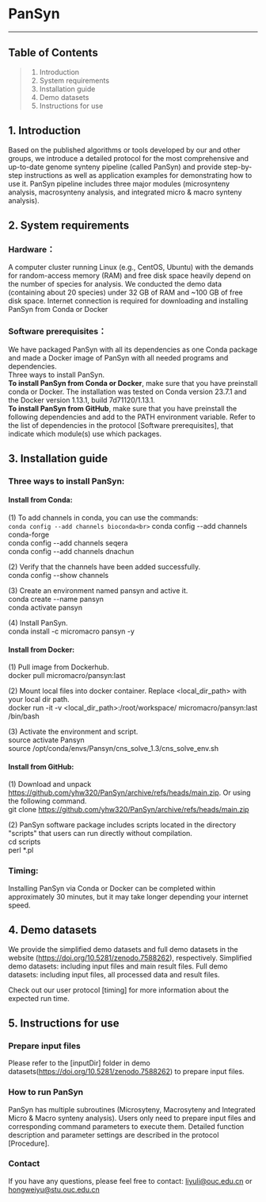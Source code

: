 # PanSyn

--------------------------
Table of Contents
--------------------------
> 1. Introduction
> 2. System requirements
> 3. Installation guide
> 4. Demo datasets
> 5. Instructions for use


## 1. Introduction
Based on the published algorithms or tools developed by our and other groups, we introduce a detailed protocol for the most comprehensive and up-to-date genome synteny pipeline (called PanSyn) and provide step-by-step instructions as well as application examples for demonstrating how to use it. PanSyn pipeline includes three major modules (microsynteny analysis, macrosynteny analysis, and integrated micro & macro synteny analysis). 


## 2. System requirements
### Hardware：
A computer cluster running Linux (e.g., CentOS, Ubuntu) with the demands for random-access memory (RAM) and free disk space heavily depend on the number of species for analysis. We conducted the demo data (containing about 20 species) under 32 GB of RAM and ~100 GB of free disk space. Internet connection is required for downloading and installing PanSyn from Conda or Docker

### Software prerequisites：
We have packaged PanSyn with all its dependencies as one Conda package and made a Docker image of PanSyn with all needed programs and dependencies.<br>Three ways to install PanSyn.<br>**To install PanSyn from Conda or Docker**, make sure that you have preinstall conda or Docker. The installation was tested on Conda version 23.7.1 and the Docker version 1.13.1, build 7d71120/1.13.1.<br>**To install PanSyn from GitHub**, make sure that you have preinstall the following dependencies and add to the PATH environment variable. Refer to the list of dependencies in the protocol [Software prerequisites], that indicate which module(s) use which packages.


## 3. Installation guide
### Three ways to install PanSyn:
#### Install from Conda:
(1) To add channels in conda, you can use the commands:<br>
    	```
conda config --add channels bioconda<br>
	```
 conda config --add channels conda-forge<br>
	conda config --add channels seqera<br>
	conda config --add channels dnachun<br>
 
(2) Verify that the channels have been added successfully.<br>
	conda config --show channels<br>
 
(3) Create an environment named pansyn and active it.<br>
	conda create --name pansyn<br>
	conda activate pansyn<br>
 
(4) Install PanSyn.<br>
	conda install -c micromacro pansyn -y<br>

#### Install from Docker:
(1) Pull image from Dockerhub.<br>
docker pull micromacro/pansyn:last<br>

(2) Mount local files into docker container. Replace <local_dir_path> with your local dir path.<br>
docker run -it -v <local_dir_path>:/root/workspace/ micromacro/pansyn:last /bin/bash<br>

(3) Activate the environment and script.<br>
source activate Pansyn<br>
source /opt/conda/envs/Pansyn/cns_solve_1.3/cns_solve_env.sh<br>

#### Install from GitHub:
(1) Download and unpack https://github.com/yhw320/PanSyn/archive/refs/heads/main.zip. Or using the following command.<br>
git clone https://github.com/yhw320/PanSyn/archive/refs/heads/main.zip<br>

(2) PanSyn software package includes scripts located in the directory "scripts" that users can run directly without compilation.<br>
cd scripts<br>
perl *.pl<br>
       
### Timing: 
Installing PanSyn via Conda or Docker can be completed within approximately 30 minutes, but it may take longer depending your internet speed.

## 4. Demo datasets
We provide the simplified demo datasets and full demo datasets in the website (https://doi.org/10.5281/zenodo.7588262), respectively.
Simplified demo datasets: including input files and main result files.
Full demo datasets: including input files, all processed data and result files.

Check out our user protocol [timing] for more information about the expected run time.

## 5. Instructions for use
### Prepare input files
Please refer to the [inputDir] folder in demo datasets(https://doi.org/10.5281/zenodo.7588262) to prepare input files.

### How to run PanSyn
PanSyn has multiple subroutines (Microsyteny, Macrosyteny and Integrated Micro & Macro synteny analysis). Users only need to prepare input files and corresponding command parameters to execute them. 
Detailed function description and parameter settings are described in the protocol [Procedure]. 

### Contact
If you have any questions, please feel free to contact: liyuli@ouc.edu.cn or hongweiyu@stu.ouc.edu.cn
